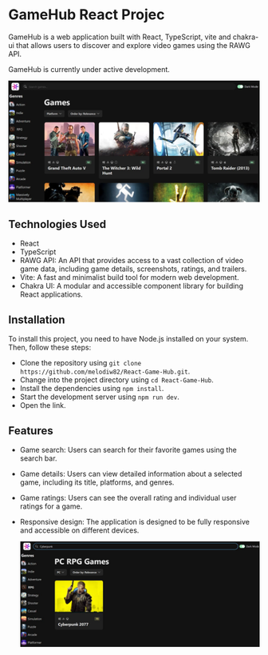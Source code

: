 <!DOCTYPE html>
<html lang="en">
<head>
  <meta charset="UTF-8">
</head>

<body>
    <h1>GameHub React Projec</h1>

<p>GameHub is a web application built with React, TypeScript, vite and chakra-ui that allows users to discover and explore video games using the RAWG API.</p>
<p>GameHub is currently under active development.</p>
<img src="https://github.com/melodiw82/React-Game-Hub/blob/main/public/photo_2023-08-07_11-22-05.jpg">


<h2>Technologies Used</h2>
  <ul>
    <li>React</li>
    <li>TypeScript</li>
    <li>RAWG API: An API that provides access to a vast collection of video game data, including game details, screenshots, ratings, and trailers.</li>
    <li>Vite: A fast and minimalist build tool for modern web development.</li>
    <li>Chakra UI: A modular and accessible component library for building React applications.</li>
  </ul>
    

<h2>Installation</h2>
  <p>To install this project, you need to have Node.js installed on your system. Then, follow these steps:</p>
  <ul>
    <li>Clone the repository using <code>git clone https://github.com/melodiw82/React-Game-Hub.git</code>.</li>
    <li>Change into the project directory using <code>cd React-Game-Hub</code>.</li>
    <li>Install the dependencies using <code>npm install</code>.</li>
    <li>Start the development server using <code>npm run dev</code>.</li>
    <li>Open the link.</li>
  </ul>


  <h2> Features</h2>

- Game search: Users can search for their favorite games using the search bar.
- Game details: Users can view detailed information about a selected game, including its title, platforms, and genres.
- Game ratings: Users can see the overall rating and individual user ratings for a game.
- Responsive design: The application is designed to be fully responsive and accessible on different devices.

  <img src="https://github.com/melodiw82/React-Game-Hub/blob/main/public/photo_2023-08-07_11-21-59.jpg">

</body>
</html>
